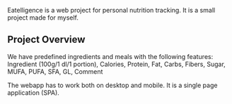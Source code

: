 Eatelligence is a web project for personal nutrition tracking. It is a small project made for myself.

## Project Overview
We have predefined ingredients and meals with the following features:
Ingredient (100g/1 dl/1 portion), Calories, Protein, Fat, Carbs, Fibers, Sugar, MUFA, PUFA, SFA, GL, Comment

The webapp has to work both on desktop and mobile. It is a single page application (SPA).
